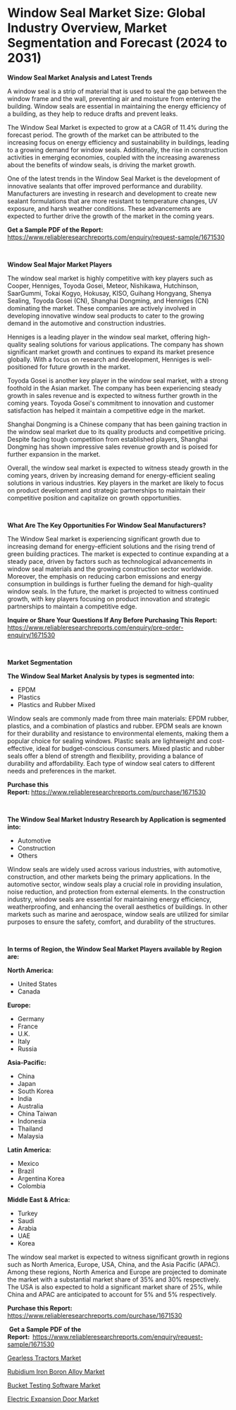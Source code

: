 <p><h1>Window Seal Market Size: Global Industry Overview, Market Segmentation and Forecast (2024 to 2031)</h1></p><p><strong>Window Seal Market Analysis and Latest Trends</strong></p>
<p><p>A window seal is a strip of material that is used to seal the gap between the window frame and the wall, preventing air and moisture from entering the building. Window seals are essential in maintaining the energy efficiency of a building, as they help to reduce drafts and prevent leaks.</p><p>The Window Seal Market is expected to grow at a CAGR of 11.4% during the forecast period. The growth of the market can be attributed to the increasing focus on energy efficiency and sustainability in buildings, leading to a growing demand for window seals. Additionally, the rise in construction activities in emerging economies, coupled with the increasing awareness about the benefits of window seals, is driving the market growth.</p><p>One of the latest trends in the Window Seal Market is the development of innovative sealants that offer improved performance and durability. Manufacturers are investing in research and development to create new sealant formulations that are more resistant to temperature changes, UV exposure, and harsh weather conditions. These advancements are expected to further drive the growth of the market in the coming years.</p></p>
<p><strong>Get a Sample PDF of the Report:&nbsp;</strong> <a href="https://www.reliableresearchreports.com/enquiry/request-sample/1671530">https://www.reliableresearchreports.com/enquiry/request-sample/1671530</a></p>
<p>&nbsp;</p>
<p><strong>Window Seal Major Market Players</strong></p>
<p><p>The window seal market is highly competitive with key players such as Cooper, Henniges, Toyoda Gosei, Meteor, Nishikawa, Hutchinson, SaarGummi, Tokai Kogyo, Hokusay, KISO, Guihang Hongyang, Shenya Sealing, Toyoda Gosei (CN), Shanghai Dongming, and Henniges (CN) dominating the market. These companies are actively involved in developing innovative window seal products to cater to the growing demand in the automotive and construction industries.</p><p>Henniges is a leading player in the window seal market, offering high-quality sealing solutions for various applications. The company has shown significant market growth and continues to expand its market presence globally. With a focus on research and development, Henniges is well-positioned for future growth in the market.</p><p>Toyoda Gosei is another key player in the window seal market, with a strong foothold in the Asian market. The company has been experiencing steady growth in sales revenue and is expected to witness further growth in the coming years. Toyoda Gosei's commitment to innovation and customer satisfaction has helped it maintain a competitive edge in the market.</p><p>Shanghai Dongming is a Chinese company that has been gaining traction in the window seal market due to its quality products and competitive pricing. Despite facing tough competition from established players, Shanghai Dongming has shown impressive sales revenue growth and is poised for further expansion in the market.</p><p>Overall, the window seal market is expected to witness steady growth in the coming years, driven by increasing demand for energy-efficient sealing solutions in various industries. Key players in the market are likely to focus on product development and strategic partnerships to maintain their competitive position and capitalize on growth opportunities.</p></p>
<p>&nbsp;</p>
<p><strong>What Are The Key Opportunities For Window Seal Manufacturers?</strong></p>
<p><p>The Window Seal market is experiencing significant growth due to increasing demand for energy-efficient solutions and the rising trend of green building practices. The market is expected to continue expanding at a steady pace, driven by factors such as technological advancements in window seal materials and the growing construction sector worldwide. Moreover, the emphasis on reducing carbon emissions and energy consumption in buildings is further fueling the demand for high-quality window seals. In the future, the market is projected to witness continued growth, with key players focusing on product innovation and strategic partnerships to maintain a competitive edge.</p></p>
<p><strong>Inquire or Share Your Questions If Any Before Purchasing This Report:</strong> <a href="https://www.reliableresearchreports.com/enquiry/pre-order-enquiry/1671530">https://www.reliableresearchreports.com/enquiry/pre-order-enquiry/1671530</a></p>
<p>&nbsp;</p>
<p><strong>Market Segmentation</strong></p>
<p><strong>The Window Seal Market Analysis by types is segmented into:</strong></p>
<p><ul><li>EPDM</li><li>Plastics</li><li>Plastics and Rubber Mixed</li></ul></p>
<p><p>Window seals are commonly made from three main materials: EPDM rubber, plastics, and a combination of plastics and rubber. EPDM seals are known for their durability and resistance to environmental elements, making them a popular choice for sealing windows. Plastic seals are lightweight and cost-effective, ideal for budget-conscious consumers. Mixed plastic and rubber seals offer a blend of strength and flexibility, providing a balance of durability and affordability. Each type of window seal caters to different needs and preferences in the market.</p></p>
<p><strong>Purchase this Report:&nbsp;</strong><a href="https://www.reliableresearchreports.com/purchase/1671530">https://www.reliableresearchreports.com/purchase/1671530</a></p>
<p>&nbsp;</p>
<p><strong>The Window Seal Market Industry Research by Application is segmented into:</strong></p>
<p><ul><li>Automotive</li><li>Construction</li><li>Others</li></ul></p>
<p><p>Window seals are widely used across various industries, with automotive, construction, and other markets being the primary applications. In the automotive sector, window seals play a crucial role in providing insulation, noise reduction, and protection from external elements. In the construction industry, window seals are essential for maintaining energy efficiency, weatherproofing, and enhancing the overall aesthetics of buildings. In other markets such as marine and aerospace, window seals are utilized for similar purposes to ensure the safety, comfort, and durability of the structures.</p></p>
<p>&nbsp;</p>
<p><strong>In terms of Region, the Window Seal Market Players available by Region are:</strong></p>
<p>
    <p> <strong> North America: </strong>
        <ul>
            <li>United States</li>
            <li>Canada</li>
        </ul>
        </p> 
    <p> <strong> Europe: </strong>
        <ul>
            <li>Germany</li>
            <li>France</li>
            <li>U.K.</li>
            <li>Italy</li>
            <li>Russia</li>
        </ul>
        </p> 
    <p> <strong> Asia-Pacific: </strong>
        <ul>
            <li>China</li>
            <li>Japan</li>
            <li>South Korea</li>
            <li>India</li>
            <li>Australia</li>
            <li>China Taiwan</li>
            <li>Indonesia</li>
            <li>Thailand</li>
            <li>Malaysia</li>
        </ul>
        </p> 
    <p> <strong> Latin America: </strong>
        <ul>
            <li>Mexico</li>
            <li>Brazil</li>
            <li>Argentina Korea</li>
            <li>Colombia</li>
        </ul>
        </p> 
    <p> <strong> Middle East & Africa: </strong>
        <ul>
            <li>Turkey</li>
            <li>Saudi</li>
            <li>Arabia</li>
            <li>UAE</li>
            <li>Korea</li>
        </ul>
    </p>
    </p>
<p><p>The window seal market is expected to witness significant growth in regions such as North America, Europe, USA, China, and the Asia Pacific (APAC). Among these regions, North America and Europe are projected to dominate the market with a substantial market share of 35% and 30% respectively. The USA is also expected to hold a significant market share of 25%, while China and APAC are anticipated to account for 5% and 5% respectively.</p></p>
<p><strong>Purchase this Report: </strong><a href="https://www.reliableresearchreports.com/purchase/1671530">https://www.reliableresearchreports.com/purchase/1671530</a></p>
<p>&nbsp;<strong>Get a Sample PDF of the Report:&nbsp;&nbsp;</strong><a href="https://www.reliableresearchreports.com/enquiry/request-sample/1671530">https://www.reliableresearchreports.com/enquiry/request-sample/1671530</a></p>
<p><strong></strong></p>
<p><p><a href="https://view.publitas.com/reportprime-1/gearless-tractors-market-research-report-forecasted-for-period-from-2023-2030-by-market-type-market-application-and-region/">Gearless Tractors Market</a></p><p><a href="https://view.publitas.com/reportprime-1/rubidium-iron-boron-alloy-market-challenges-opportunities-and-growth-drivers-and-major-market-players-forecasted-for-period-from-2023-2030/">Rubidium Iron Boron Alloy Market</a></p><p><a href="https://unruly-ladybug-44b.notion.site/Bucket-Testing-Software-Market-Size-Share-Trends-Analysis-Report-By-Application-Regional-Outlook-043fb38be22145a3b06de616943201d5">Bucket Testing Software Market</a></p><p><a href="https://view.publitas.com/reportprime-1/electric-expansion-door-market-analysis-and-market-size-global-industry-overview-market-segmentation-and-forecast-2023-to-2030/">Electric Expansion Door Market</a></p></p>